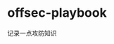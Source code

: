 




























































































































# offsec-playbook
记录一点攻防知识

